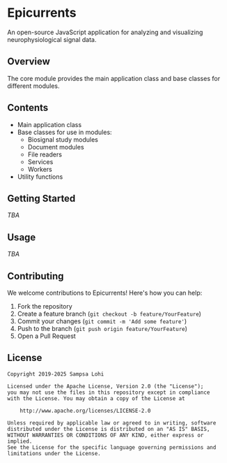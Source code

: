 # Epicurrents

An open-source JavaScript application for analyzing and visualizing neurophysiological signal data.

## Overview

The core module provides the main application class and base classes for different modules.

## Contents

- Main application class
- Base classes for use in modules:
  * Biosignal study modules
  * Document modules
  * File readers
  * Services
  * Workers
- Utility functions

## Getting Started

*TBA*
## Usage

*TBA*

## Contributing

We welcome contributions to Epicurrents! Here's how you can help:

1. Fork the repository
2. Create a feature branch (`git checkout -b feature/YourFeature`)
3. Commit your changes (`git commit -m 'Add some feature'`)
4. Push to the branch (`git push origin feature/YourFeature`)
5. Open a Pull Request

## License
```
Copyright 2019-2025 Sampsa Lohi

Licensed under the Apache License, Version 2.0 (the "License");
you may not use the files in this repository except in compliance
with the License. You may obtain a copy of the License at

    http://www.apache.org/licenses/LICENSE-2.0

Unless required by applicable law or agreed to in writing, software
distributed under the License is distributed on an "AS IS" BASIS,
WITHOUT WARRANTIES OR CONDITIONS OF ANY KIND, either express or implied.
See the License for the specific language governing permissions and
limitations under the License.
```